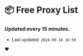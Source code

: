 # :package: Free Proxy List
### Updated every 15 minutes.

- Last updated: `2024-09-18 16:59`

:heart:

